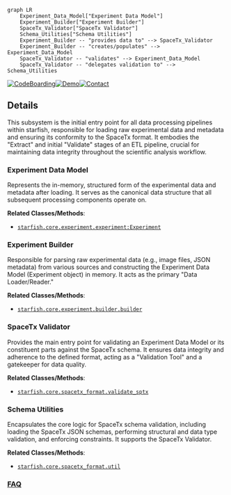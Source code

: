 ```mermaid
graph LR
    Experiment_Data_Model["Experiment Data Model"]
    Experiment_Builder["Experiment Builder"]
    SpaceTx_Validator["SpaceTx Validator"]
    Schema_Utilities["Schema Utilities"]
    Experiment_Builder -- "provides data to" --> SpaceTx_Validator
    Experiment_Builder -- "creates/populates" --> Experiment_Data_Model
    SpaceTx_Validator -- "validates" --> Experiment_Data_Model
    SpaceTx_Validator -- "delegates validation to" --> Schema_Utilities
```

[![CodeBoarding](https://img.shields.io/badge/Generated%20by-CodeBoarding-9cf?style=flat-square)](https://github.com/CodeBoarding/GeneratedOnBoardings)[![Demo](https://img.shields.io/badge/Try%20our-Demo-blue?style=flat-square)](https://www.codeboarding.org/demo)[![Contact](https://img.shields.io/badge/Contact%20us%20-%20contact@codeboarding.org-lightgrey?style=flat-square)](mailto:contact@codeboarding.org)

## Details

This subsystem is the initial entry point for all data processing pipelines within starfish, responsible for loading raw experimental data and metadata and ensuring its conformity to the SpaceTx format. It embodies the "Extract" and initial "Validate" stages of an ETL pipeline, crucial for maintaining data integrity throughout the scientific analysis workflow.

### Experiment Data Model
Represents the in-memory, structured form of the experimental data and metadata after loading. It serves as the canonical data structure that all subsequent processing components operate on.


**Related Classes/Methods**:

- <a href="https://github.com/spacetx/starfish/blob/master/starfish/core/experiment/experiment.py" target="_blank" rel="noopener noreferrer">`starfish.core.experiment.experiment:Experiment`</a>


### Experiment Builder
Responsible for parsing raw experimental data (e.g., image files, JSON metadata) from various sources and constructing the Experiment Data Model (Experiment object) in memory. It acts as the primary "Data Loader/Reader."


**Related Classes/Methods**:

- <a href="https://github.com/spacetx/starfish/blob/master/starfish/core/experiment/builder/builder.py" target="_blank" rel="noopener noreferrer">`starfish.core.experiment.builder.builder`</a>


### SpaceTx Validator
Provides the main entry point for validating an Experiment Data Model or its constituent parts against the SpaceTx schema. It ensures data integrity and adherence to the defined format, acting as a "Validation Tool" and a gatekeeper for data quality.


**Related Classes/Methods**:

- <a href="https://github.com/spacetx/starfish/blob/master/starfish/core/spacetx_format/validate_sptx.py" target="_blank" rel="noopener noreferrer">`starfish.core.spacetx_format.validate_sptx`</a>


### Schema Utilities
Encapsulates the core logic for SpaceTx schema validation, including loading the SpaceTx JSON schemas, performing structural and data type validation, and enforcing constraints. It supports the SpaceTx Validator.


**Related Classes/Methods**:

- <a href="https://github.com/spacetx/starfish/blob/master/starfish/core/spacetx_format/util.py" target="_blank" rel="noopener noreferrer">`starfish.core.spacetx_format.util`</a>




### [FAQ](https://github.com/CodeBoarding/GeneratedOnBoardings/tree/main?tab=readme-ov-file#faq)